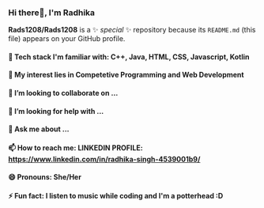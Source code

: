 ### Hi there👋, I'm Radhika

**Rads1208/Rads1208** is a ✨ _special_ ✨ repository because its `README.md` (this file) appears on your GitHub profile.

#### 🔭 Tech stack I'm familiar with: C++, Java, HTML, CSS, Javascript, Kotlin
#### 🌱 My interest lies in Competetive Programming and Web Development
#### 👯 I’m looking to collaborate on ...
#### 🤔 I’m looking for help with ...
#### 💬 Ask me about ...
#### 📫 How to reach me: LINKEDIN PROFILE: https://www.linkedin.com/in/radhika-singh-4539001b9/
#### 😄 Pronouns: She/Her
#### ⚡ Fun fact: I listen to music while coding  and I'm a potterhead :D
               

